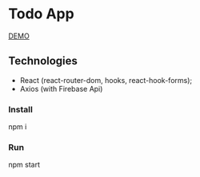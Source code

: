 # Todo App

[DEMO](https://aleksey-10.github.io/ultra-todo-app/)

## Technologies

- React (react-router-dom, hooks, react-hook-forms);
- Axios (with Firebase Api)

### Install

npm i

### Run

npm start

